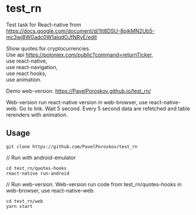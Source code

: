 # test_rn

Test task for React-native from 
https://docs.google.com/document/d/1It8DSU-8pjkMN2Ub5-mc3wj8WGadc0W1alqdOJfNRyE/edit

Show quotes for cryptocurrencies.  
Use api https://poloniex.com/public?command=returnTicker,  
use react-native,  
use react-navigation,  
use react hooks,  
use animation.  


Demo web-version. https://PavelPoroskov.github.io/test_rn/  

Web-version run react-native version in web-browser, use react-native-web. 
Go to link. Wait 5 second. Every 5 second data are refetched and table rerenders with animation.


## Usage

```
git clone https://github.com/PavelPoroskov/test_rn
```

// Run with android-emulator
```
cd test_rn/quotes-hooks  
react-native run-android 
```

// Run web-version. Web-version run code from test_rn/quotes-hooks in web-browser, use react-native-web.
```
cd test_rn/web  
yarn start 
```

